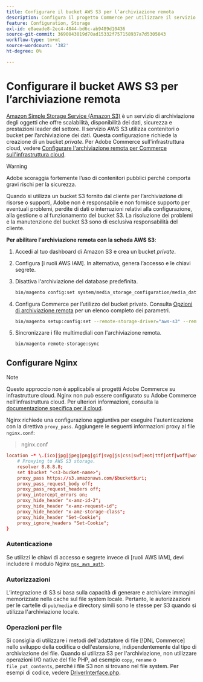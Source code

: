 ```yaml
---
title: Configurare il bucket AWS S3 per l’archiviazione remota
description: Configura il progetto Commerce per utilizzare il servizio di archiviazione AWS S3 per l’archiviazione remota.
feature: Configuration, Storage
exl-id: e8aeade8-2ec4-4844-bd6c-ab9489d10436
source-git-commit: 3690043019d70ad15332f757158937a7d5305043
workflow-type: tm+mt
source-wordcount: '382'
ht-degree: 0%

---
```


# Configurare il bucket AWS S3 per l’archiviazione remota

[Amazon Simple Storage Service (Amazon S3)][AWS S3] è un servizio di archiviazione degli oggetti che offre scalabilità, disponibilità dei dati, sicurezza e prestazioni leader del settore. Il servizio AWS S3 utilizza contenitori o bucket per l’archiviazione dei dati. Questa configurazione richiede la creazione di un bucket _private_. Per Adobe Commerce sull&#39;infrastruttura cloud, vedere [Configurare l&#39;archiviazione remota per Commerce sull&#39;infrastruttura cloud](cloud-support.md).

>[!WARNING]
>
>Adobe scoraggia fortemente l’uso di contenitori pubblici perché comporta gravi rischi per la sicurezza.
>
>Quando si utilizza un bucket S3 fornito dal cliente per l’archiviazione di risorse o supporti, Adobe non è responsabile e non fornisce supporto per eventuali problemi, perdite di dati o interruzioni relativi alla configurazione, alla gestione o al funzionamento del bucket S3. La risoluzione dei problemi e la manutenzione del bucket S3 sono di esclusiva responsabilità del cliente.

**Per abilitare l&#39;archiviazione remota con la scheda AWS S3**:

1. Accedi al tuo dashboard di Amazon S3 e crea un bucket _private_.

1. Configura [i ruoli AWS IAM]. In alternativa, genera l’accesso e le chiavi segrete.

1. Disattiva l&#39;archiviazione del database predefinita.

   ```bash
   bin/magento config:set system/media_storage_configuration/media_database 0
   ```

1. Configura Commerce per l’utilizzo del bucket privato. Consulta [Opzioni di archiviazione remota](remote-storage.md#remote-storage-options) per un elenco completo dei parametri.

   ```bash
   bin/magento setup:config:set --remote-storage-driver="aws-s3" --remote-storage-bucket="<bucket-name>" --remote-storage-region="<region-name>" --remote-storage-prefix="<optional-prefix>" --remote-storage-key=<optional-access-key> --remote-storage-secret=<optional-secret-key> -n
   ```

1. Sincronizzare i file multimediali con l&#39;archiviazione remota.

   ```bash
   bin/magento remote-storage:sync
   ```

## Configurare Nginx

>[!NOTE]
>
>Questo approccio non è applicabile ai progetti Adobe Commerce su infrastrutture cloud. Nginx non può essere configurato su Adobe Commerce nell’infrastruttura cloud. Per ulteriori informazioni, consulta la [documentazione specifica per il cloud](cloud-support.md).

Nginx richiede una configurazione aggiuntiva per eseguire l&#39;autenticazione con la direttiva `proxy_pass`. Aggiungere le seguenti informazioni proxy al file `nginx.conf`:

>nginx.conf

```conf
location ~* \.(ico|jpg|jpeg|png|gif|svg|js|css|swf|eot|ttf|otf|woff|woff2)$ {
    # Proxying to AWS S3 storage.
    resolver 8.8.8.8;
    set $bucket "<s3-bucket-name>";
    proxy_pass https://s3.amazonaws.com/$bucket$uri;
    proxy_pass_request_body off;
    proxy_pass_request_headers off;
    proxy_intercept_errors on;
    proxy_hide_header "x-amz-id-2";
    proxy_hide_header "x-amz-request-id";
    proxy_hide_header "x-amz-storage-class";
    proxy_hide_header "Set-Cookie";
    proxy_ignore_headers "Set-Cookie";
}
```

### Autenticazione

Se utilizzi le chiavi di accesso e segrete invece di [ruoli AWS IAM], devi includere il modulo Nginx [`ngx_aws_auth`][ngx repo].

### Autorizzazioni

L’integrazione di S3 si basa sulla capacità di generare e archiviare immagini memorizzate nella cache sul file system locale. Pertanto, le autorizzazioni per le cartelle di `pub/media` e directory simili sono le stesse per S3 quando si utilizza l&#39;archiviazione locale.

### Operazioni per file

Si consiglia di utilizzare i metodi dell&#39;adattatore di file [!DNL Commerce] nello sviluppo della codifica o dell&#39;estensione, indipendentemente dal tipo di archiviazione dei file. Quando si utilizza S3 per l&#39;archiviazione, non utilizzare operazioni I/O native del file PHP, ad esempio `copy`, `rename` o `file_put_contents`, perché i file S3 non si trovano nel file system. Per esempi di codice, vedere [DriverInterface.php](https://github.com/magento/magento2/blob/2.4-develop/lib/internal/Magento/Framework/Filesystem/DriverInterface.php#L18).

<!-- link definitions -->

[AWS S3]: https://aws.amazon.com/s3
[AWS IAM]: https://aws.amazon.com/iam/
[ngx repo]: https://github.com/anomalizer/ngx_aws_auth
